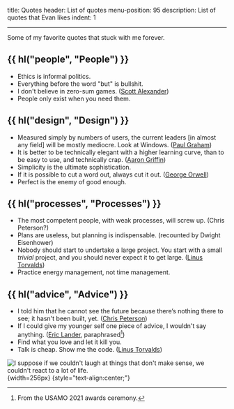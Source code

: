title: Quotes
header: List of quotes
menu-position: 95
description: List of quotes that Evan likes
indent: 1

---

Some of my favorite quotes that stuck with me forever.

## {{ hl("people", "People") }}

- Ethics is informal politics.
- Everything before the word "but" is bullshit.
- I don't believe in zero-sum games.
  ([Scott Alexander](https://slatestarcodex.com/2015/01/01/untitled/))
- People only exist when you need them.

## {{ hl("design", "Design") }}

- Measured simply by numbers of users, the current leaders [in almost any field]
  will be mostly mediocre. Look at Windows.
  ([Paul Graham](http://www.paulgraham.com/icadmore.html))
- It is better to be technically elegant with a higher learning curve, than to
  be easy to use, and technically crap.
  ([Aaron Griffin](https://bugs.archlinux.org/task/43302))
- Simplicity is the ultimate sophistication.
- If it is possible to cut a word out, always cut it out.
  ([George Orwell](https://sites.duke.edu/scientificwriting/orwells-6-rules/))
- Perfect is the enemy of good enough.

## {{ hl("processes", "Processes") }}

- The most competent people, with weak processes, will screw up.
  (Chris Peterson?)
- Plans are useless, but planning is indispensable.
  (recounted by Dwight Eisenhower)
- Nobody should start to undertake a large project.
  You start with a small _trivial_ project,
  and you should never expect it to get large.
  ([Linus Torvalds](https://en.wikiquote.org/wiki/Linus_Torvalds))
- Practice energy management, not time management.

## {{ hl("advice", "Advice") }}

- I told him that he cannot see the future
  because there’s nothing there to see; it hasn't been built, yet.
  ([Chris Peterson](https://mitadmissions.org/blogs/entry/choosing-to-become-yourself/))
- If I could give my younger self one piece of advice,
  I wouldn't say anything.
  ([Eric Lander](https://en.wikipedia.org/wiki/Eric_Lander), paraphrased[^lander])
- Find what you love and let it kill you.
- Talk is cheap. Show me the code.
  ([Linus Torvalds](http://lkml.org/lkml/2000/8/25/132))

[^lander]: From the USAMO 2021 awards ceremony.

![I suppose if we couldn't laugh at things that don't make sense,
we couldn't react to a lot of life.](static/calvin-hobbes-life.jpg){width=256px}
{style="text-align:center;"}
